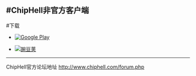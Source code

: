 #ChipHell非官方客户端
---
#下载

* [![Google Play](https://camo.githubusercontent.com/dc1ffe0e4d25c2c28a69423c3c78000ef7ee96bf/68747470733a2f2f646576656c6f7065722e616e64726f69642e636f6d2f696d616765732f6272616e642f656e5f6170705f7267625f776f5f34352e706e67)](https://play.google.com/store/apps/details?id=com.fei_ke.chiphellclient)

* [![豌豆荚](http://developer.wandoujia.com/wp-content/themes/devcon/img/130x50.png)](http://www.wandoujia.com/apps/com.fei_ke.chiphellclient)

---
ChipHell官方论坛地址
http://www.chiphell.com/forum.php
